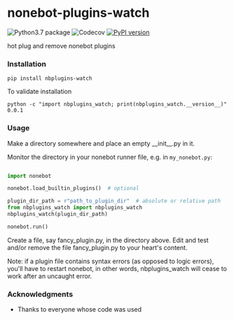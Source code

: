 # nonebot-plugins-watch
![Python3.7 package](https://github.com/ffreemt/nonebot-plugins-watch/workflows/Python3.7%20package/badge.svg) ![Codecov](https://github.com/ffreemt/nonebot-plugins-watch/workflows/Codecov/badge.svg) [![PyPI version](https://badge.fury.io/py/nbplugins-watch.svg)](https://badge.fury.io/py/nbplugins-watch)

hot plug and remove nonebot plugins

### Installation

```pip install nbplugins-watch```

To validate installation
```
python -c "import nbplugins_watch; print(nbplugins_watch.__version__)"
0.0.1
```

### Usage
Make a directory somewhere and place an empty \_\_init\_\_.py in it.

Monitor the directory in your nonebot runner file, e.g. in  `my_nonebot.py`:
```python

import nonebot

nonebot.load_builtin_plugins()  # optional

plugin_dir_path = r"path_to_plugin_dir"  # absolute or relative path
from nbplugins_watch import nbplugins_watch
nbplugins_watch(plugin_dir_path)

nonebot.run()

```
Create a file, say fancy_plugin.py, in the directory above. Edit and test and/or remove the file fancy_plugin.py to your heart's content.

Note: if a plugin file contains syntax errors (as opposed to logic errors), you'll have to restart nonebot, in other words, nbplugins_watch will cease to work after an uncaught error.

### Acknowledgments

* Thanks to everyone whose code was used

